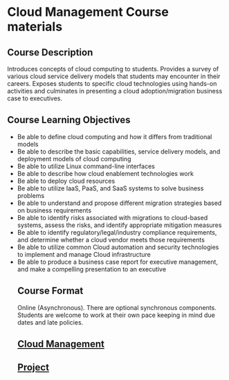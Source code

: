 # Cloud Management Course materials

## Course Description 
Introduces concepts of cloud computing to students. Provides a survey of various cloud service delivery models that students may encounter in their careers.  Exposes students to specific cloud technologies using hands-on activities and culminates in presenting a cloud adoption/migration business case to executives.

## Course Learning Objectives
<ul>
  <li>Be able to define cloud computing and how it differs from traditional models 
  <li>Be able to describe the basic capabilities, service delivery models, and deployment models of cloud computing 
  <li>Be able to utilize Linux command-line interfaces
  <li>Be able to describe how cloud enablement technologies work 
  <li>Be able to deploy cloud resources
  <li>Be able to utilize IaaS, PaaS, and SaaS systems to solve business problems 
  <li>Be able to understand and propose different migration strategies based on business requirements 
  <li>Be able to identify risks associated with migrations to cloud-based systems, assess the risks, and identify appropriate mitigation measures 
  <li>Be able to identify regulatory/legal/industry compliance requirements, and determine whether a cloud vendor meets those requirements 
  <li>Be able to utilize common Cloud automation and security technologies to implement and manage Cloud infrastructure 
  <li>Be able to produce a business case report for executive management, and make a compelling presentation to an executive 
    
## Course Format
Online (Asynchronous).  There are optional synchronous components.  Students are welcome to work at their own pace keeping in mind due dates and late policies.

## [Cloud Management](https://github.com/captainarcher/cloud-management-course/blob/master/homework/README.md)
## [Project](https://github.com/captainarcher/cloud-management-course/blob/master/project/README.md)
